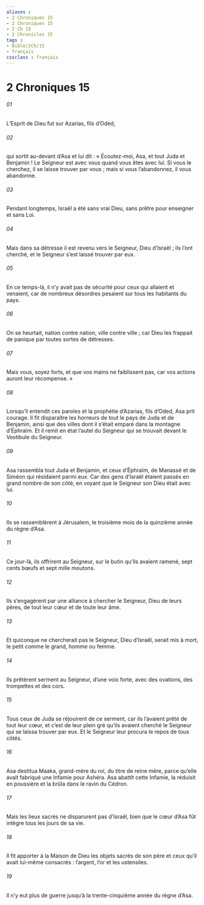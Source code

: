 ```yaml
---
aliases : 
- 2 Chroniques 15
- 2 Chroniques 15
- 2 Ch 15
- 2 Chronicles 15
tags : 
- Bible/2Ch/15
- français
cssclass : français
---
```


# 2 Chroniques 15

###### 01
L’Esprit de Dieu fut sur Azarias, fils d’Oded,
###### 02
qui sortit au-devant d’Asa et lui dit : « Écoutez-moi, Asa, et tout Juda et Benjamin ! Le Seigneur est avec vous quand vous êtes avec lui. Si vous le cherchez, il se laisse trouver par vous ; mais si vous l’abandonnez, il vous abandonne.
###### 03
Pendant longtemps, Israël a été sans vrai Dieu, sans prêtre pour enseigner et sans Loi.
###### 04
Mais dans sa détresse il est revenu vers le Seigneur, Dieu d’Israël ; ils l’ont cherché, et le Seigneur s’est laissé trouver par eux.
###### 05
En ce temps-là, il n’y avait pas de sécurité pour ceux qui allaient et venaient, car de nombreux désordres pesaient sur tous les habitants du pays.
###### 06
On se heurtait, nation contre nation, ville contre ville ; car Dieu les frappait de panique par toutes sortes de détresses.
###### 07
Mais vous, soyez forts, et que vos mains ne faiblissent pas, car vos actions auront leur récompense. »
###### 08
Lorsqu’il entendit ces paroles et la prophétie d’Azarias, fils d’Oded, Asa prit courage. Il fit disparaître les horreurs de tout le pays de Juda et de Benjamin, ainsi que des villes dont il s’était emparé dans la montagne d’Éphraïm. Et il remit en état l’autel du Seigneur qui se trouvait devant le Vestibule du Seigneur.
###### 09
Asa rassembla tout Juda et Benjamin, et ceux d’Éphraïm, de Manassé et de Siméon qui résidaient parmi eux. Car des gens d’Israël étaient passés en grand nombre de son côté, en voyant que le Seigneur son Dieu était avec lui.
###### 10
Ils se rassemblèrent à Jérusalem, le troisième mois de la quinzième année du règne d’Asa.
###### 11
Ce jour-là, ils offrirent au Seigneur, sur le butin qu’ils avaient ramené, sept cents bœufs et sept mille moutons.
###### 12
Ils s’engagèrent par une alliance à chercher le Seigneur, Dieu de leurs pères, de tout leur cœur et de toute leur âme.
###### 13
Et quiconque ne chercherait pas le Seigneur, Dieu d’Israël, serait mis à mort, le petit comme le grand, homme ou femme.
###### 14
Ils prêtèrent serment au Seigneur, d’une voix forte, avec des ovations, des trompettes et des cors.
###### 15
Tous ceux de Juda se réjouirent de ce serment, car ils l’avaient prêté de tout leur cœur, et c’est de leur plein gré qu’ils avaient cherché le Seigneur qui se laissa trouver par eux. Et le Seigneur leur procura le repos de tous côtés.
###### 16
Asa destitua Maaka, grand-mère du roi, du titre de reine mère, parce qu’elle avait fabriqué une Infamie pour Ashéra. Asa abattit cette Infamie, la réduisit en poussière et la brûla dans le ravin du Cédron.
###### 17
Mais les lieux sacrés ne disparurent pas d’Israël, bien que le cœur d’Asa fût intègre tous les jours de sa vie.
###### 18
Il fit apporter à la Maison de Dieu les objets sacrés de son père et ceux qu’il avait lui-même consacrés : l’argent, l’or et les ustensiles.
###### 19
Il n’y eut plus de guerre jusqu’à la trente-cinquième année du règne d’Asa.
